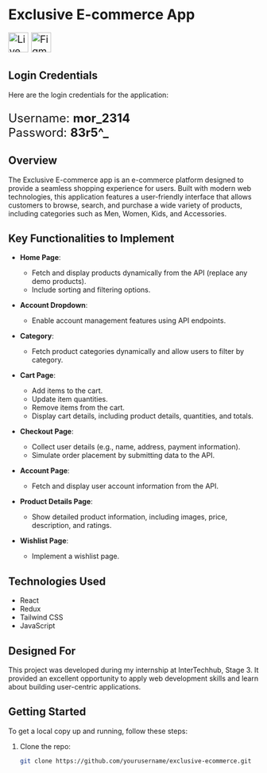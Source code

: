 # Exclusive E-commerce App

<a href="https://exclusiveecomerce.netlify.app/" target="_blank" style="font-size: 20px; text-decoration: none;">
  <img src="https://img.shields.io/badge/Live%20Demo-Check%20it%20out-brightgreen" alt="Live Demo" style="height: 40px;">
</a>
<a href="https://www.figma.com/design/0LOaFhSqUk5TrI6y8VSuFB/E-commerce-desktop-only-desig-(Copy)?node-id=1-3&t=FqVgJahttcEolkIM-0" target="_blank" style="font-size: 20px; text-decoration: none;">
  <img src="https://img.shields.io/badge/Figma%20Design-View%20Design-blue" alt="Figma Design" style="height: 40px;">
</a>

## Login Credentials

Here are the login credentials for the application:

<p style="font-size: 24px;">
  Username: <strong>mor_2314</strong><br>
  Password: <strong>83r5^_</strong>
</p>

## Overview

The Exclusive E-commerce app is an e-commerce platform designed to provide a seamless shopping experience for users. Built with modern web technologies, this application features a user-friendly interface that allows customers to browse, search, and purchase a wide variety of products, including categories such as Men, Women, Kids, and Accessories.

## Key Functionalities to Implement

- **Home Page**:
  - Fetch and display products dynamically from the API (replace any demo products).
  - Include sorting and filtering options.

- **Account Dropdown**:
  - Enable account management features using API endpoints.

- **Category**:
  - Fetch product categories dynamically and allow users to filter by category.

- **Cart Page**:
  - Add items to the cart.
  - Update item quantities.
  - Remove items from the cart.
  - Display cart details, including product details, quantities, and totals.

- **Checkout Page**:
  - Collect user details (e.g., name, address, payment information).
  - Simulate order placement by submitting data to the API.

- **Account Page**:
  - Fetch and display user account information from the API.

- **Product Details Page**:
  - Show detailed product information, including images, price, description, and ratings.

- **Wishlist Page**:
  - Implement a wishlist page.

## Technologies Used

- React
- Redux
- Tailwind CSS
- JavaScript

## Designed For

This project was developed during my internship at InterTechhub, Stage 3. It provided an excellent opportunity to apply web development skills and learn about building user-centric applications.

## Getting Started

To get a local copy up and running, follow these steps:

1. Clone the repo:
   ```bash
   git clone https://github.com/yourusername/exclusive-ecommerce.git
